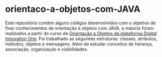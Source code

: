 # orientaco-a-objetos-com-JAVA
Este repositório contém alguns códigos desenvolvidos com o objetivo de fixar conhecimentos de orientação a objetos com JAVA, a maioria foram realizados a partir do curso de <a href="https://web.dio.me/course/programacao-orientada-a-objetos/learning/ff0c41a5-8adc-496c-8ff7-7ae1f83ffa49" target="_blank">Orientação a Objetos da plataforma Digital Innovation One<a>. Foi trabalhado as seguintes estruturas: classes, atributos, métodos, objetos e mensagens. Além de estudar conceitos de herança, associação, organização e visibilidades.
